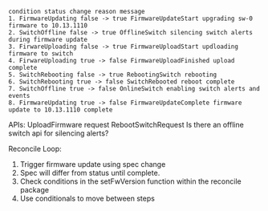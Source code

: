 ```
condition status change reason message 
1. FirmwareUpdating false -> true FirmwareUpdateStart upgrading sw-0 firmware to 10.13.1110 
2. SwitchOffline false -> true OfflineSwitch silencing switch alerts during firmware update 
3. FirwareUploading false -> true FirmwareUploadStart updloading firmware to switch 
4. FirwareUploading true -> false FirmwareUploadFinished upload complete 
5. SwitchRebooting false -> true RebootingSwitch rebooting 
6. SwitchRebooting true -> false SwitchRebooted reboot complete 
7. SwitchOffline true -> false OnlineSwitch enabling switch alerts and events 
8. FirmwareUpdating true -> false FirmwareUpdateComplete firmware update to 10.13.1110 complete
```

APIs:
UploadFirmware request
RebootSwitchRequest
Is there an offline switch api for silencing alerts?


Reconcile Loop:
1. Trigger firmware update using spec change
2. Spec will differ from status until complete. 
3. Check conditions in the setFwVersion function within the reconcile package
4. Use conditionals to move between steps
